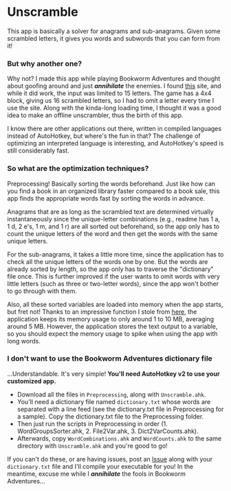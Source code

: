 # Unscramble
This app is basically a solver for anagrams and sub-anagrams. Given some scrambled letters, it gives you words and subwords that you can form from it!

### But why another one?
Why not? I made this app while playing Bookworm Adventures and thought about goofing around and just ***annihilate*** the enemies. I found [this](https://word.tips/unscramble-word-finder/) site, and while it did work, the input was limited to 15 letters. The game has a 4x4 block, giving us 16 scrambled letters, so I had to omit a letter every time I use the site. Along with the kinda-long loading time, I thought it was a good idea to make an offline unscrambler, thus the birth of this app.

I know there are other applications out there, written in compiled languages instead of AutoHotkey, but where's the fun in that? The challenge of optimizing an interpreted language is interesting, and AutoHotkey's speed is still considerably fast.

### So what are the optimization techniques?
Preprocessing! Basically sorting the words beforehand. Just like how can you find a book in an organized library faster compared to a book sale, this app finds the appropriate words fast by sorting the words in advance.

Anagrams that are as long as the scrambled text are determined virtually instantaneously since the unique-letter combinations (e.g., readme has 1 a, 1 d, 2 e's, 1 m, and 1 r) are all sorted out beforehand, so the app only has to count the unique letters of the word and then get the words with the same unique letters.

For the sub-anagrams, it takes a little more time, since the application has to check all the unique letters of the words one by one. But the words are already sorted by length, so the app only has to traverse the "dictionary" file once. This is further improved if the user wants to omit words with very little letters (such as three or two-letter words), since the app won't bother to go through with them.

Also, all these sorted variables are loaded into memory when the app starts, but fret not! Thanks to an impressive function I stole from [here](https://www.autohotkey.com/board/topic/30042-run-ahk-scripts-with-less-half-or-even-less-memory-usage/), the application keeps its memory usage to only around 1 to 10 MB, averaging around 5 MB. However, the application stores the text output to a variable, so you should expect the memory usage to spike when using the app with long words.

### I don't want to use the Bookworm Adventures dictionary file
...Understandable. It's very simple! **You'll need AutoHotkey v2 to use your customized app.**
- Download all the files in `Preprocessing`, along with `Unscramble.ahk`.
- You'll need a dictionary file named `dictionary.txt` whose words are separated with a line feed (see the dictionary.txt file in Preprocessing for a sample). Copy the dictionary.txt file to the Preprocessing folder.
- Then just run the scripts in Preprocessing in order (1. WordGroupsSorter.ahk, 2. File2Var.ahk, 3. Dict2VarCounts.ahk).
- Afterwards, copy `WordCombinations.ahk` and `WordCounts.ahk` to the same directory with `Unscramble.ahk` and you're good to go!
  
If you can't do these, or are having issues, post an [Issue](https://github.com/Pizzashi/Unscramble/issues) along with your `dictionary.txt` file and I'll compile your executable for you! In the meantime, excuse me while I ***annihilate*** the fools in Bookworm Adventures...

